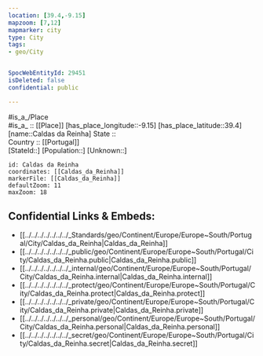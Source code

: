 ```yaml
---
location: [39.4,-9.15] 
mapzoom: [7,12] 
mapmarker: city 
type: City
tags:
- geo/City


SpocWebEntityId: 29451
isDeleted: false
confidential: public

---
```

#is_a_/Place  
#is_a_ :: [[Place]] 
[has_place_longitude::-9.15] 
[has_place_latitude::39.4] 
[name::Caldas da Reinha] 
State ::  
Country :: [[Portugal]]  
[StateId::] 
[Population::] 
[Unknown::] 


```leaflet
id: Caldas da Reinha
coordinates: [[Caldas_da_Reinha]] 
markerFile: [[Caldas_da_Reinha]] 
defaultZoom: 11 
maxZoom: 18
```


## Confidential Links & Embeds: 
- [[../../../../../../../_Standards/geo/Continent/Europe/Europe~South/Portugal/City/Caldas_da_Reinha|Caldas_da_Reinha]] 
- [[../../../../../../../_public/geo/Continent/Europe/Europe~South/Portugal/City/Caldas_da_Reinha.public|Caldas_da_Reinha.public]] 
- [[../../../../../../../_internal/geo/Continent/Europe/Europe~South/Portugal/City/Caldas_da_Reinha.internal|Caldas_da_Reinha.internal]] 
- [[../../../../../../../_protect/geo/Continent/Europe/Europe~South/Portugal/City/Caldas_da_Reinha.protect|Caldas_da_Reinha.protect]] 
- [[../../../../../../../_private/geo/Continent/Europe/Europe~South/Portugal/City/Caldas_da_Reinha.private|Caldas_da_Reinha.private]] 
- [[../../../../../../../_personal/geo/Continent/Europe/Europe~South/Portugal/City/Caldas_da_Reinha.personal|Caldas_da_Reinha.personal]] 
- [[../../../../../../../_secret/geo/Continent/Europe/Europe~South/Portugal/City/Caldas_da_Reinha.secret|Caldas_da_Reinha.secret]] 
